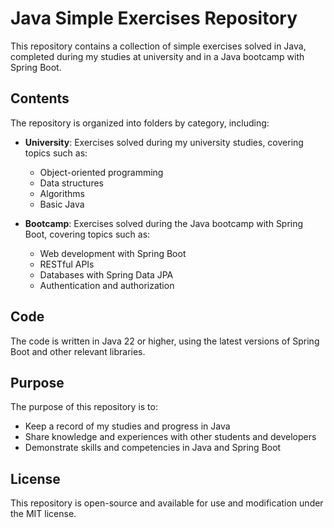 # Java Simple Exercises Repository

This repository contains a collection of simple exercises solved in Java, completed during my studies at university and in a Java bootcamp with Spring Boot.

## Contents

The repository is organized into folders by category, including:

* **University**: Exercises solved during my university studies, covering topics such as:
  * Object-oriented programming
  * Data structures
  * Algorithms
  * Basic Java

* **Bootcamp**: Exercises solved during the Java bootcamp with Spring Boot, covering topics such as:
  * Web development with Spring Boot
  * RESTful APIs
  * Databases with Spring Data JPA
  * Authentication and authorization

## Code

The code is written in Java 22 or higher, using the latest versions of Spring Boot and other relevant libraries.

## Purpose

The purpose of this repository is to:

* Keep a record of my studies and progress in Java
* Share knowledge and experiences with other students and developers
* Demonstrate skills and competencies in Java and Spring Boot

## License

This repository is open-source and available for use and modification under the MIT license.
